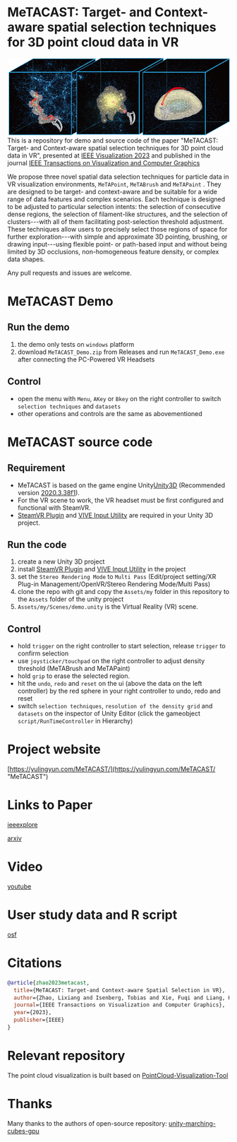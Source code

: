 MeTACAST: Target- and Context-aware spatial selection techniques for 3D point cloud data in VR
======
![MeTACAST_Image](https://github.com/LixiangZhao98/MeTACAST/blob/master/Assets/my/pic/MeTACAST.png "MeTACAST_Image")
This is a repository for demo and source code of the paper "MeTACAST: Target- and Context-aware spatial selection techniques for 3D point cloud data in VR", presented at [IEEE Visualization 2023](https://ieeevis.org/year/2023/welcome "VIS2023") and published in the journal [IEEE Transactions on Visualization and Computer Graphics](https://ieeexplore.ieee.org/xpl/RecentIssue.jsp?punumber=2945 "TVCG")

We propose three novel spatial data selection techniques for particle data in VR visualization environments, `MeTAPoint`, `MeTABrush` and `MeTAPaint` . They are designed to be target- and context-aware and be suitable for a wide range of data features and complex scenarios. Each technique is designed to be adjusted to particular selection intents: the selection of consecutive dense regions, the selection of filament-like structures, and the selection of clusters---with all of them facilitating post-selection threshold adjustment. These techniques allow users to precisely select those regions of space for further exploration---with simple and approximate 3D pointing, brushing, or drawing input---using flexible point- or path-based input and without being limited by 3D occlusions, non-homogeneous feature density, or complex data shapes.

Any pull requests and issues are welcome.
# MeTACAST Demo
## Run the demo
1. the demo only tests on `windows` platform
2. download `MeTACAST_Demo.zip` from Releases and run `MeTACAST_Demo.exe` after connecting the PC-Powered VR Headsets 

## Control
* open the menu with `Menu`, `AKey` or `Bkey` on the right controller to switch `selection techniques` and `datasets`
* other operations and controls are the same as abovementioned

# MeTACAST source code
## Requirement
* MeTACAST is based on the game engine Unity[Unity3D](https://unity3d.com/get-unity/download "Unity download") (Recommended version [2020.3.38f1](https://unity.cn/releases/lts/2020 "Unity3D 2020.3.38f1")).
* For the VR scene to work, the VR headset must be first configured and functional with SteamVR.
* [SteamVR Plugin](https://assetstore.unity.com/packages/tools/integration/steamvr-plugin-32647 "SteamVR Plugin") and [VIVE Input Utility](https://assetstore.unity.com/packages/tools/integration/vive-input-utility-64219 "VIVE Input Utility") are required in your Unity 3D project.

## Run the code
1. create a new Unity 3D project
2. install [SteamVR Plugin](https://assetstore.unity.com/packages/tools/integration/steamvr-plugin-32647 "SteamVR Plugin") and [VIVE Input Utility](https://assetstore.unity.com/packages/tools/integration/vive-input-utility-64219 "VIVE Input Utility") in the project
3. set the `Stereo Rendering Mode` to `Multi Pass` (Edit/project setting/XR Plug-in Management/OpenVR/Stereo Rendering Mode/Multi Pass)
4. clone the repo with git and copy the `Assets/my` folder in this repository to the `Assets` folder of the unity project
5. `Assets/my/Scenes/demo.unity` is the Virtual Reality (VR) scene.

## Control
* hold `trigger` on the right controller to start selection, release `trigger` to confirm selection
* use `joysticker/touchpad` on the right controller to adjust density threshold (MeTABrush and MeTAPaint)
* hold `grip` to erase the selected region.
* hit the `undo`, `redo` and `reset` on the ui (above the data on the left controller) by the red sphere in your right controller to undo, redo and reset
* switch `selection techniques`, `resolution of the density grid` and `datasets` on the inspector of Unity Editor (click the gameobject `script/RunTimeController` in Hierarchy)


# Project website
[https://yulingyun.com/MeTACAST/](https://yulingyun.com/MeTACAST/ "MeTACAST")

# Links to Paper
[ieeexplore](https://ieeexplore.ieee.org/document/10292508 "ieeexplore")

[arxiv](https://arxiv.org/abs/2308.03616 "arxiv")

# Video
[youtube](https://www.youtube.com/watch?v=R_WRfzgnOAM&t=1s "Video")

# User study data and R script
[osf](https://osf.io/dvj9n/ "osf")

# Citations
```bibtex
@article{zhao2023metacast,
  title={MeTACAST: Target-and Context-aware Spatial Selection in VR},
  author={Zhao, Lixiang and Isenberg, Tobias and Xie, Fuqi and Liang, Hai-Ning and Yu, Lingyun},
  journal={IEEE Transactions on Visualization and Computer Graphics},
  year={2023},
  publisher={IEEE}
}
```
# Relevant repository
The point cloud visualization is built based on [PointCloud-Visualization-Tool](https://github.com/LixiangZhao98/PointCloud-Visualization-Tool "PointCloud-Visualization-Tool")

# Thanks
Many thanks to the authors of open-source repository:
[unity-marching-cubes-gpu](https://github.com/pavelkouril/unity-marching-cubes-gpu "unity-marching-cubes-gpu")

